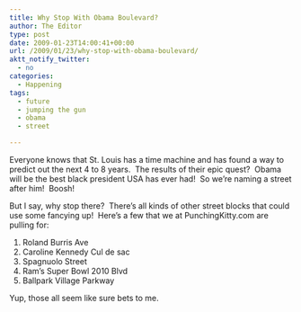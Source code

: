 ```yaml
---
title: Why Stop With Obama Boulevard?
author: The Editor
type: post
date: 2009-01-23T14:00:41+00:00
url: /2009/01/23/why-stop-with-obama-boulevard/
aktt_notify_twitter:
  - no
categories:
  - Happening
tags:
  - future
  - jumping the gun
  - obama
  - street

---
```

Everyone knows that St. Louis has a time machine and has found a way to predict out the next 4 to 8 years.  The results of their epic quest?  Obama will be the best black president USA has ever had!  So we&#8217;re naming a street after him!  Boosh!

But I say, why stop there?  There&#8217;s all kinds of other street blocks that could use some fancying up!  Here&#8217;s a few that we at PunchingKitty.com are pulling for:

  1. Roland Burris Ave
  2. Caroline Kennedy Cul de sac
  3. Spagnuolo Street
  4. Ram&#8217;s Super Bowl 2010 Blvd
  5. Ballpark Village Parkway

Yup, those all seem like sure bets to me.